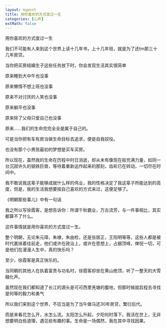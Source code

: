 ```yaml
---
layout: mypost
title: 用你喜欢的方式度过一生
categories: [心声]
extMath: false
---
```


用你喜欢的方式度过一生

我们不可能有人来到这个世界上读十几年书，上十几年班，就是为了还tm那三十几年房贷。

当你把买房结婚生子这些任务放下时，你会发现生活其实很简单

原来睡到大中午也没事

原来懒惰不想上班也没事

原来不对讨厌的人笑也没事

原来躺平也没事

原来除了父母只爱自己也没事

原来……我们的生命完完全全是属于自己的。

可是当你把有车有房当做生命目标去追求，便是自我奴役。

也没有那个小男孩最初的梦想是买车买房。

所以现在，虽然我的生命在历程中时日消逝，却从未有像现在般充满力量，如同一台沉寂许久的钢铁巨兽，等待着重新运作起来的那刻，齿轮已在转动，一切尽在时间中。

我不敢说我这辈子能够成就什么样的伟业，我的性格决定了我这辈子所能达到的高度，但是，我的生活我想要按自己喜欢的方式来过，这便足够了。

《明朝那些事儿》中有一句话

我之所以写徐霞客，是想告诉你：所谓千秋霸业，万古流芳，与一件事相比，其实都算不了什么。

这件事情就是用你喜欢的方式度过一生。

整个明朝，无论朱元璋，朱棣，朱由检，还是张居正，王阳明等等，这些人都是被时代裹挟着往前走，他们或许在政治上，或许在思想上，占据顶峰，俾倪一切，可是他们在漫漫人生中，真的快乐吗？

至少，徐霞客是真正快乐的。

当同朝的其他人在执着富贵与功名时，徐霞客却坐在黄山绝顶，听了一整天的大雪融化声。

虽然现在我们都知道了长江的源头是可可西里羌塘的腹地，但那时候就启程去寻找是何等的毅力和勇气

所以我们来到这个世界，不应当是为了当牛做马还30年房贷，繁衍后代。

而是来看花怎么开，水怎么流。太阳怎么升起，夕阳何时落下。我活在世上，无非想要明白些道理，遇见些有趣的事。生命是一场偶然，我在其中寻找因果。
